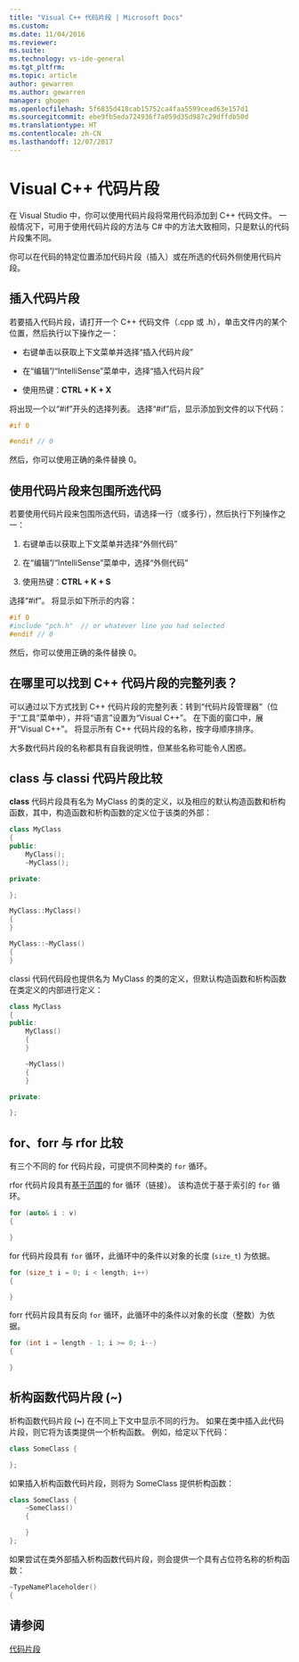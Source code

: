 ```yaml
---
title: "Visual C++ 代码片段 | Microsoft Docs"
ms.custom: 
ms.date: 11/04/2016
ms.reviewer: 
ms.suite: 
ms.technology: vs-ide-general
ms.tgt_pltfrm: 
ms.topic: article
author: gewarren
ms.author: gewarren
manager: ghogen
ms.openlocfilehash: 5f6835d418cab15752ca4faa5599cead63e157d1
ms.sourcegitcommit: ebe9fb5eda724936f7a059d35d987c29dffdb50d
ms.translationtype: HT
ms.contentlocale: zh-CN
ms.lasthandoff: 12/07/2017
---
```

# <a name="visual-c-code-snippets"></a>Visual C++ 代码片段

在 Visual Studio 中，你可以使用代码片段将常用代码添加到 C++ 代码文件。 一般情况下，可用于使用代码片段的方法与 C# 中的方法大致相同，只是默认的代码片段集不同。

你可以在代码的特定位置添加代码片段（插入）或在所选的代码外侧使用代码片段。

## <a name="inserting-a-code-snippet"></a>插入代码片段

若要插入代码片段，请打开一个 C++ 代码文件（.cpp 或 .h），单击文件内的某个位置，然后执行以下操作之一：

- 右键单击以获取上下文菜单并选择“插入代码片段”

- 在“编辑”/“IntelliSense”菜单中，选择“插入代码片段”

- 使用热键：**CTRL + K + X**

将出现一个以“#if”开头的选择列表。 选择“#if”后，显示添加到文件的以下代码：

```cpp
#if 0

#endif // 0
```

然后，你可以使用正确的条件替换 0。

## <a name="using-a-code-snippet-to-surround-selected-code"></a>使用代码片段来包围所选代码

若要使用代码片段来包围所选代码，请选择一行（或多行），然后执行下列操作之一：

1. 右键单击以获取上下文菜单并选择“外侧代码”

2. 在“编辑”/“IntelliSense”菜单中，选择“外侧代码”

3. 使用热键：**CTRL + K + S**

选择“#if”。 将显示如下所示的内容：

```cpp
#if 0
#include "pch.h"  // or whatever line you had selected
#endif // 0
```

然后，你可以使用正确的条件替换 0。

## <a name="where-can-i-find-a-complete-list-of-the-c-code-snippets"></a>在哪里可以找到 C++ 代码片段的完整列表？

可以通过以下方式找到 C++ 代码片段的完整列表：转到“代码片段管理器”（位于“工具”菜单中），并将“语言”设置为“Visual C++”。 在下面的窗口中，展开“Visual C++”。 将显示所有 C++ 代码片段的名称，按字母顺序排序。

大多数代码片段的名称都具有自我说明性，但某些名称可能令人困惑。

## <a name="class-vs-classi"></a>class 与 classi 代码片段比较

**class** 代码片段具有名为 MyClass 的类的定义，以及相应的默认构造函数和析构函数，其中，构造函数和析构函数的定义位于该类的外部：

```cpp
class MyClass
{
public:
    MyClass();
    ~MyClass();

private:

};

MyClass::MyClass()
{
}

MyClass::~MyClass()
{
}
```

classi 代码代码段也提供名为 MyClass 的类的定义，但默认构造函数和析构函数在类定义的内部进行定义：

```cpp
class MyClass
{
public:
    MyClass()
    {
    }

    ~MyClass()
    {
    }

private:

};
```

## <a name="for-vs-forr-vs-rfor"></a>for、forr 与 rfor 比较

有三个不同的 for 代码片段，可提供不同种类的 `for` 循环。

rfor 代码片段具有[基于范围](/cpp/cpp/range-based-for-statement-cpp)的 for 循环（链接）。 该构造优于基于索引的 `for` 循环。

```cpp
for (auto& i : v)
{

}
```

for 代码片段具有 `for` 循环，此循环中的条件以对象的长度 (`size_t`) 为依据。

```cpp
for (size_t i = 0; i < length; i++)
{

}
```

forr 代码片段具有反向 `for` 循环，此循环中的条件以对象的长度（整数）为依据。

```cpp
for (int i = length - 1; i >= 0; i--)
{

}
```

## <a name="the-destructor-snippet-"></a>析构函数代码片段 (~)

析构函数代码片段 (**~**) 在不同上下文中显示不同的行为。 如果在类中插入此代码片段，则它将为该类提供一个析构函数。 例如，给定以下代码：

```cpp
class SomeClass {

};
```

如果插入析构函数代码片段，则将为 SomeClass 提供析构函数：

```cpp
class SomeClass {
    ~SomeClass()
    {

    }
};
```

如果尝试在类外部插入析构函数代码片段，则会提供一个具有占位符名称的析构函数：

```cpp
~TypeNamePlaceholder()
{

```

## <a name="see-also"></a>请参阅

[代码片段](../ide/code-snippets.md)
